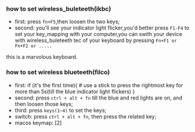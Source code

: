 ### how to set wireless_buleteeth(ikbc)
+ first: press `fn+F5`,then loosen the two keys;
+ second: you'll see your indicator light flicker,you'd better press `F1-F4` to set your key_mapping with your computer,you can swith your device with wireless_buleteeth tec of your keyboard by pressing `Fn+F1 or Fn+F2 or .....`


this is a marvolous keyboard.


### how to set wireless blueteeth(filco)
+ first: if (it's the first time){
		# use a stick to press the rightmost key for more than 5s(till the blue indicator light flickers) 
	}
+ second: press `ctrl + alt + fn` till the blue and red lights are on, and then loosen those keys;
+ third: press `keys(1~4)` to set the keys;
+ switch: press `ctrl + alt + fn`, then press the related key;
+ macos keymap: [2]
